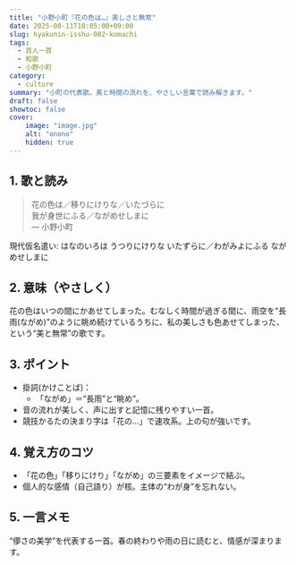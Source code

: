 ```yaml
---
title: "小野小町『花の色は…』美しさと無常"
date: 2025-08-11T10:05:00+09:00
slug: hyakunin-isshu-002-komachi
tags:
  - 百人一首
  - 和歌
  - 小野小町
category:
  - culture
summary: "小町の代表歌。美と時間の流れを、やさしい言葉で読み解きます。"
draft: false
showtoc: false
cover:
    image: "image.jpg"
    alt: "onono"
    hidden: true
---
```


## 1. 歌と読み

> 花の色は／移りにけりな／いたづらに  
> 我が身世にふる／ながめせしまに  
— 小野小町

現代仮名遣い: はなのいろは うつりにけりな いたずらに／わがみよにふる ながめせしまに

## 2. 意味（やさしく）
花の色はいつの間にかあせてしまった。むなしく時間が過ぎる間に、雨空を“長雨(ながめ)”のように眺め続けているうちに、私の美しさも色あせてしまった、という“美と無常”の歌です。

## 3. ポイント
- 掛詞(かけことば)：
  - 「ながめ」＝“長雨”と“眺め”。
- 音の流れが美しく、声に出すと記憶に残りやすい一首。
- 競技かるたの決まり字は「花の…」で速攻系。上の句が強いです。

## 4. 覚え方のコツ
- 「花の色」「移りにけり」「ながめ」の三要素をイメージで結ぶ。
- 個人的な感情（自己語り）が核。主体の“わが身”を忘れない。

## 5. 一言メモ
“儚さの美学”を代表する一首。春の終わりや雨の日に読むと、情感が深まります。

